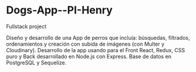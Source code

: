 # Dogs-App--PI-Henry
Fullstack project

Diseño y desarrollo de una App de perros que incluía: búsquedas, filtrados, ordenamientos y creación con subida de imágenes (con Multer y Cloudinary).
Desarrollo de la app usando para el Front React, Redux, CSS puro y Back desarrollado en Node.js con Express. Base de datos en PostgreSQL y Sequelize.
